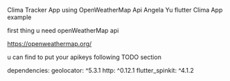 Clima Tracker App using OpenWeatherMap Api
Angela Yu flutter Clima App example

first thing u need openWeatherMap api

https://openweathermap.org/


u can find to put your apikeys following TODO section



dependencies:
  geolocator: ^5.3.1
  http: ^0.12.1
  flutter_spinkit: ^4.1.2